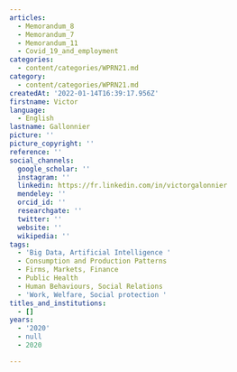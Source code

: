 ```yaml
---
articles:
  - Memorandum_8
  - Memorandum_7
  - Memorandum_11
  - Covid_19_and_employment
categories:
  - content/categories/WPRN21.md
category:
  - content/categories/WPRN21.md
createdAt: '2022-01-14T16:39:17.956Z'
firstname: Victor
language:
  - English
lastname: Gallonnier
picture: ''
picture_copyright: ''
reference: ''
social_channels:
  google_scholar: ''
  instagram: ''
  linkedin: https://fr.linkedin.com/in/victorgalonnier
  mendeley: ''
  orcid_id: ''
  researchgate: ''
  twitter: ''
  website: ''
  wikipedia: ''
tags:
  - 'Big Data, Artificial Intelligence '
  - Consumption and Production Patterns
  - Firms, Markets, Finance
  - Public Health
  - Human Behaviours, Social Relations
  - 'Work, Welfare, Social protection '
titles_and_institutions:
  - []
years:
  - '2020'
  - null
  - 2020

---
```

